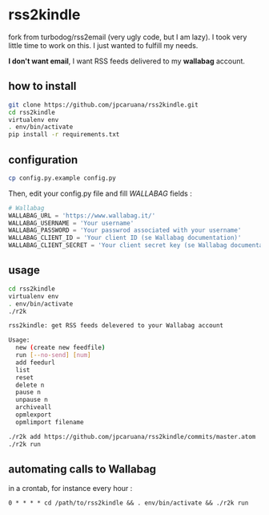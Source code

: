 # rss2kindle

fork from turbodog/rss2email (very ugly code, but I am lazy). I took very little time to work on this. I just wanted to fulfill my needs.

**I don't want email**, I want RSS feeds delivered to my **wallabag** account.

## how to install
````bash
git clone https://github.com/jpcaruana/rss2kindle.git
cd rss2kindle
virtualenv env
. env/bin/activate
pip install -r requirements.txt
````

## configuration
````bash
cp config.py.example config.py
````

Then, edit your config.py file and fill *WALLABAG* fields :
````python
# Wallabag
WALLABAG_URL = 'https://www.wallabag.it/'
WALLABAG_USERNAME = 'Your username'
WALLABAG_PASSWORD = 'Your passwrod associated with your username'
WALLABAG_CLIENT_ID = 'Your client ID (se Wallabag documentation)'
WALLABAG_CLIENT_SECRET = 'Your client secret key (se Wallabag documentation)'

````

## usage
````bash
cd rss2kindle
virtualenv env
. env/bin/activate
./r2k

rss2kindle: get RSS feeds delevered to your Wallabag account

Usage:
  new (create new feedfile)
  run [--no-send] [num]
  add feedurl
  list
  reset
  delete n
  pause n
  unpause n
  archiveall
  opmlexport
  opmlimport filename
````

````bash
./r2k add https://github.com/jpcaruana/rss2kindle/commits/master.atom
./r2k run
````

## automating calls to Wallabag
in a crontab, for instance every hour :
````
0 * * * * cd /path/to/rss2kindle && . env/bin/activate && ./r2k run
````
